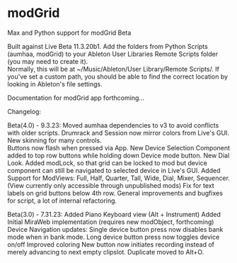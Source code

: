 # modGrid
Max and Python support for modGrid Beta

Built against Live Beta 11.3.20b1.
Add the folders from Python Scripts (aumhaa, modGrid) to your Ableton User Libraries Remote Scripts folder (you may need to create it).  
Normally, this will be at ~/Music/Ableton/User Library/Remote Scripts/.  If you've set a custom path, you should be able to find the correct location by looking in Ableton's file settings. 

Documentation for modGrid app forthcoming...


Changelog:  

Beta(4.0) - 9.3.23:
    Moved aumhaa dependencies to v3 to avoid conflicts with older scripts.
    Drumrack and Session now mirror colors from Live's GUI.
    New skinning for many controls.  
    Buttons now flash when pressed via App.
    New Device Selection Component added to top row buttons while holding down Device mode button.
    New Dial Look.
    Added modLock, so that grid can be locked to mod but device component can still be navigated to selected device in Live's GUI.
    Added Support for ModViews:  Full, Half, Quarter, Tall, Wide, Dial, Mixer, Sequencer.  (View currently only accessible through unpublished mods)
    Fix for text labels on grid buttons below 4th row.
    General improvements and bugfixes for script, a lot of internal refactoring.


Beta(3.0) - 7.31.23:
    Added Piano Keyboard view (Alt + Instrument)
    Added Initial MiraWeb implementation (requires new modObject, forthcoming)
    Device Navigation updates:
        Single device button press now disables bank mode when in bank mode.
        Long device button press now toggles device on/off
        Improved coloring
    New button now initiates recording instead of merely advancing to next empty clipslot.
    Duplicate moved to Alt+O.





